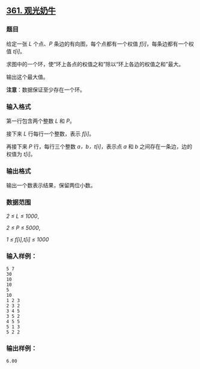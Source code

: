 ## [361. 观光奶牛](https://www.acwing.com/problem/content/363/)

### 题目

给定一张 *L* 个点、*P* 条边的有向图，每个点都有一个权值 *f[i]*，每条边都有一个权值 *t[i]*。

求图中的一个环，使“环上各点的权值之和”除以“环上各边的权值之和”最大。

输出这个最大值。

**注意**：数据保证至少存在一个环。

### 输入格式

第一行包含两个整数 *L* 和 *P*。

接下来 *L* 行每行一个整数，表示 *f[i]*。

再接下来 *P* 行，每行三个整数 *a，b，t[i]*，表示点 *a* 和 *b* 之间存在一条边，边的权值为 *t[i]*。

### 输出格式

输出一个数表示结果，保留两位小数。

### 数据范围

*2 ≤ L ≤ 1000*,

*2 ≤ P ≤ 5000*,

*1 ≤ f[i],t[i] ≤ 1000*

### 输入样例：

```
5 7
30
10
10
5
10
1 2 3
2 3 2
3 4 5
3 5 2
4 5 5
5 1 3
5 2 2
```

### 输出样例：

```
6.00
```
